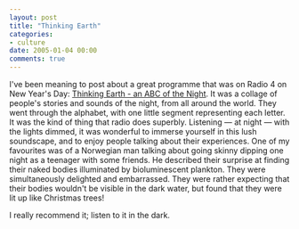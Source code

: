 ```yaml
---
layout: post
title: "Thinking Earth"
categories:
- culture
date: 2005-01-04 00:00
comments: true
---
```


<p>I've been meaning to post about a great programme that was on Radio 4 on New Year's Day: <a href="http://www.bbc.co.uk/radio4/factual/rams/archivehour.ram" title="Link to .ram file - should work until 6th Jan 2005">Thinking Earth - an ABC of the Night</a>. It was a collage of people's stories and sounds of the night, from all around the world. They went through the alphabet, with one little segment representing each letter. It was the kind of thing that radio does superbly. Listening &mdash; at night &mdash; with the lights dimmed, it was wonderful to immerse yourself in this lush soundscape, and to enjoy people talking about their experiences. One of my favourites was of a Norwegian man talking about going skinny dipping one night as a teenager with some friends. He described their surprise at finding their naked bodies illuminated by bioluminescent plankton. They were simultaneously delighted and embarrassed. They were rather expecting that their bodies wouldn't be visible in the dark water, but found that they were lit up like Christmas trees!</p>

<p>I really recommend it; listen to it in the dark.</p>


